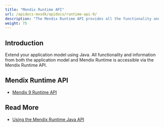 ```yaml
---
title: "Mendix Runtime API"
url: /apidocs-mxsdk/apidocs/runtime-api-9/
description: "The Mendix Runtime API provides all the functionality and information from both the application model and Mendix Runtime."
weight: 75
---
```


## Introduction

Extend your application model using Java. All functionality and information from both the application model and Mendix Runtime is accessible via the Mendix Runtime API.

## Mendix Runtime API

* [Mendix 9 Runtime API](https://apidocs.rnd.mendix.com/9/runtime/index.html)

## Read More

* [Using the Mendix Runtime Java API](/refguide/java-api-tutorial/)
